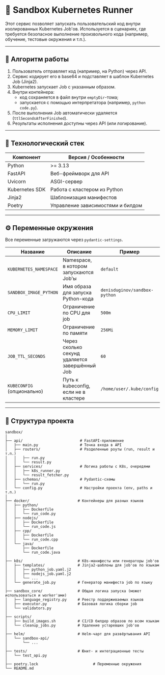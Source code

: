 # 🧪 Sandbox Kubernetes Runner

Этот сервис позволяет запускать пользовательский код внутри изолированных Kubernetes Job'ов. Используется в сценариях, где требуется безопасное выполнение произвольного кода (например, обучение, тестовые окружения и т.п.).

---

## 🚀 Алгоритм работы

1. Пользователь отправляет код (например, на Python) через API.
2. Сервис кодирует его в base64 и подставляет в шаблон Kubernetes Job (Jinja2).
3. Kubernetes запускает Job с указанным образом.
4. Внутри контейнера:
   - код сохраняется в файл внутри `emptyDir`-тома;
   - запускается с помощью интерпретатора (например, `python code.py`).
5. После выполнения Job автоматически удаляется (`ttlSecondsAfterFinished`).
6. Результаты исполнения доступны через API (или логирование).

---

## 🧰 Технологический стек

| Компонент        | Версия / Особенности                  |
|------------------|----------------------------------------|
| Python           | >= 3.13                                |
| FastAPI          | Веб-фреймворк для API                  |
| Uvicorn          | ASGI-сервер                            |
| Kubernetes SDK   | Работа с кластером из Python           |
| Jinja2           | Шаблонизация манифестов                |
| Poetry           | Управление зависимостями и билдом      |

---

## ⚙️ Переменные окружения

Все переменные загружаются через `pydantic-settings`.

| Название                    | Описание                                            | Пример                            |
|-----------------------------|-----------------------------------------------------|------------------------------------|
| `KUBERNETES_NAMESPACE`      | Namespace, в котором запускаются Job'ы             | `default`                          |
| `SANDBOX_IMAGE_PYTHON`      | Имя образа для запуска Python-кода                 | `denisduginov/sandbox-python`      |
| `CPU_LIMIT`                 | Ограничение по CPU для job                         | `500m`                             |
| `MEMORY_LIMIT`              | Ограничение по памяти                              | `256Mi`                            |
| `JOB_TTL_SECONDS`           | Через сколько секунд удаляется завершённый Job     | `60`                               |
| `KUBECONFIG` (опционально)  | Путь к kubeconfig, если не в кластере              | `/home/user/.kube/config`          |

---

## 📁 Структура проекта

```text
sandbox/
│
├── api/                          # FastAPI-приложение
│   ├── main.py                   # Точка входа в API
│   ├── routers/                  # Разделенные роуты (run, result и т.п.)
│   │   ├── run.py
│   │   └── result.py
│   ├── services/                 # Логика работы с K8s, очередями
│   │   ├── k8s_runner.py
│   │   └── result_fetcher.py
│   ├── schemas/                  # Pydantic-схемы
│   │   └── run.py
│   └── config.py                 # Настройки проекта (env, paths и т.п.)
│
├── docker/                      # Контейнеры для разных языков
│   ├── python/
│   │   ├── Dockerfile
│   │   └── run_code.py
│   ├── nodejs/
│   │   ├── Dockerfile
│   │   └── run_code.js
│   ├── cpp/
│   │   ├── Dockerfile
│   │   └── run_code.cpp
│   └── java/
│       ├── Dockerfile
│       └── run_code.java
│
├── k8s/                         # K8s-манифесты или генераторы job'ов
│   ├── templates/               # Jinja2-шаблоны для job'ов по языкам
│   │   ├── python_job.yaml.j2
│   │   ├── nodejs_job.yaml.j2
│   │   └── ...
│   └── generate_job.py          # Генератор манифеста job по языку
│
├── sandbox_core/                # Общая логика запуска (может использоваться и worker'ами)
│   ├── language_registry.py     # Реестр поддерживаемых языков
│   ├── executor.py              # Базовая логика сборки job
│   └── validators.py
│
├── scripts/
│   ├── build_images.sh          # CI/CD билдер образов по всем языкам
│   └── cleanup_jobs.py          # Удаление устаревших job'ов
│
├── helm/                        # Helm-чарт для развёртывания API
│   └── sandbox-api/
│       └── ...
│
├── tests/                       # Юнит- и интеграционные тесты
│   └── test_api.py
│
├── poetry.lock                         # Переменные окружения
└── README.md
```